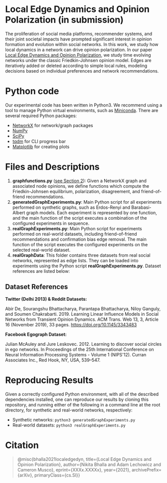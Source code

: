 # Local Edge Dynamics and Opinion Polarization (in submission)


The proliferation of social media platforms, recommender systems, and their joint societal impacts have prompted significant interest in opinion formation and evolution within social networks. In this work, we study how local dynamics in a network can drive opinion polarization. In our paper [Local Edge Dynamics and Opinion Polarization](https://arxiv.org/abs/XXXXXXX), we study time evolving networks under the classic Friedkin-Johnsen opinion model. Edges are iteratively added or deleted according to simple local rules, modeling decisions based on individual preferences and network recommendations.

# Python code 

Our experimental code has been written in Python3.  We recommend using a tool to manage Python virtual environments, such as [Miniconda](https://docs.conda.io/en/latest/miniconda.html).  There are several required Python packages:
- [NetworkX](https://networkx.org) for network/graph packages
- [NumPy](https://numpy.org)
- [SciPy](https://scipy.org)
- [tqdm](https://github.com/tqdm/tqdm) for CLI progress bar
- [Matplotlib](https://matplotlib.org) for creating plots 

# Files and Descriptions

1. **graphfunctions.py** ([see Section 2]()): Given a NetworkX graph and associated node opinions, we define functions which compute the Friedkin-Johnsen equilibrium, polarization, disagreement, and friend-of-friend recommendations.
2. **generatedGraphExperiments.py**: Main Python script for all experiments performed on synthetic graphs, such as Erdos-Renyi and Barabasi-Albert graph models.  Each experiment is represented by one function, and the main function of the script executes a combination of the configured experiments in sequence.
3. **realGraphExperiments.py**: Main Python script for experiments performed on real-world datasets, including friend-of-friend recommendations and confirmation bias edge removal.  The main function of the script executes the configured experiments on the selected real-world dataset.
4. **realGraphData**: This folder contains three datasets from real social networks, represented as edge lists.  They can be loaded into experiments using the Python script **realGraphExperiments.py**.  Dataset references are listed below:

## Dataset References

**Twitter (Delhi 2013) & Reddit Datasets:**

Abir De, Sourangshu Bhattacharya, Parantapa Bhattacharya, Niloy Ganguly, and Soumen Chakrabarti. 2019. Learning Linear Influence Models in Social Networks from Transient Opinion Dynamics. ACM Trans. Web 13, 3, Article 16 (November 2019), 33 pages. https://doi.org/10.1145/3343483

**Facebook Egograph Dataset:**

Julian McAuley and Jure Leskovec. 2012. Learning to discover social circles in ego networks. In Proceedings of the 25th International Conference on Neural Information Processing Systems - Volume 1 (NIPS'12). Curran Associates Inc., Red Hook, NY, USA, 539–547.

# Reproducing Results

Given a correctly configured Python environment, with all of the described dependencies installed, one can reproduce our results by cloning this repository, and running either of the following in a command line at the root directory, for synthetic and real-world networks, respectively:

- Synthetic networks: `` python3 generatedGraphExperiments.py ``
- Real-world datasets: `` python3 realGraphExperiments.py ``


# Citation

> @misc{bhalla2021localedgedyn, 
> title={Local Edge Dynamics and Opinion Polarization},
> author={Nikita Bhalla and Adam Lechowicz and Cameron Musco},
> eprint={XXXx.XXXXx},
> year={2021},
> archivePrefix={arXiv},
> primaryClass={cs.SI}}
